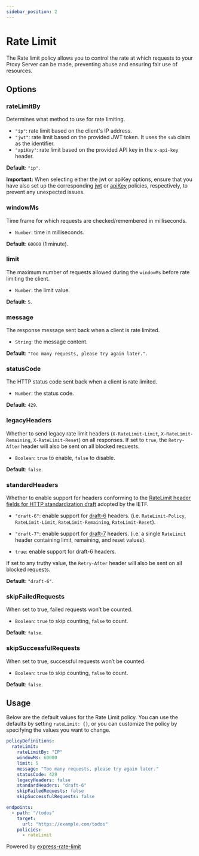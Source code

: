 ```yaml
---
sidebar_position: 2
---
```


# Rate Limit

The Rate limit policy allows you to control the rate at which requests to your Proxy Server can be made, preventing abuse and ensuring fair use of resources.

## Options

### rateLimitBy

Determines what method to use for rate limiting.

- `"ip"`: rate limit based on the client's IP address.
- `"jwt"`: rate limit based on the provided JWT token. It uses the `sub` claim as the identifier.
- `"apiKey"`: rate limit based on the provided API key in the `x-api-key` header.

**Default**: `"ip"`.

**Important:** When selecting either the jwt or apiKey options, ensure that you have also set up the corresponding [jwt](/docs/configuration/policies/jwt) or [apiKey](/docs/configuration/policies/api-key) policies, respectively, to prevent any unexpected issues.

### windowMs

Time frame for which requests are checked/remembered in milliseconds.

- `Number`: time in milliseconds.

**Default**: `60000` (1 minute).

### limit

The maximum number of requests allowed during the `windowMs` before rate limiting the client.

- `Number`: the limit value.

**Default**: `5`.

### message

The response message sent back when a client is rate limited.

- `String`: the message content.

**Default**: `"Too many requests, please try again later."`.

### statusCode

The HTTP status code sent back when a client is rate limited.

- `Number`: the status code.

**Default**: `429`.

### legacyHeaders

Whether to send legacy rate limit headers (`X-RateLimit-Limit`, `X-RateLimit-Remaining`, `X-RateLimit-Reset`) on all responses. If set to `true`, the `Retry-After` header will also be sent on all blocked requests.

- `Boolean`: `true` to enable, `false` to disable.

**Default**: `false`.

### standardHeaders

Whether to enable support for headers conforming to the [RateLimit header fields for HTTP standardization draft](https://github.com/ietf-wg-httpapi/ratelimit-headers) adopted by the IETF.

- `"draft-6"`: enable support for [draft-6](https://datatracker.ietf.org/doc/html/draft-ietf-httpapi-ratelimit-headers-06) headers. (i.e. `RateLimit-Policy`, `RateLimit-Limit`, `RateLimit-Remaining`, `RateLimit-Reset`).

- `"draft-7"`: enable support for [draft-7](https://datatracker.ietf.org/doc/html/draft-ietf-httpapi-ratelimit-headers-07) headers. (i.e. a single `RateLimit` header containing limit, remaining, and reset values).

- `true`: enable support for draft-6 headers.

If set to any truthy value, the `Retry-After` header will also be sent on all blocked requests.

**Default**: `"draft-6"`.

### skipFailedRequests

When set to true, failed requests won’t be counted.

- `Boolean`: `true` to skip counting, `false` to count.

**Default**: `false`.

### skipSuccessfulRequests

When set to true, successful requests won’t be counted.

- `Boolean`: `true` to skip counting, `false` to count.

**Default**: `false`.

## Usage

Below are the default values for the Rate Limit policy. You can use the defaults by setting `rateLimit: {}`, or you can customize the policy by specifying the values you want to change.

```yaml title="gateweaver.yml"
policyDefinitions:
  rateLimit:
    rateLimitBy: "IP"
    windowMs: 60000
    limit: 5
    message: "Too many requests, please try again later."
    statusCode: 429
    legacyHeaders: false
    standardHeaders: "draft-6"
    skipFailedRequests: false
    skipSuccessfulRequests: false

endpoints:
  - path: "/todos"
    target:
      url: "https://example.com/todos"
    policies:
      - rateLimit
```

Powered by [express-rate-limit](https://github.com/express-rate-limit/express-rate-limit)
